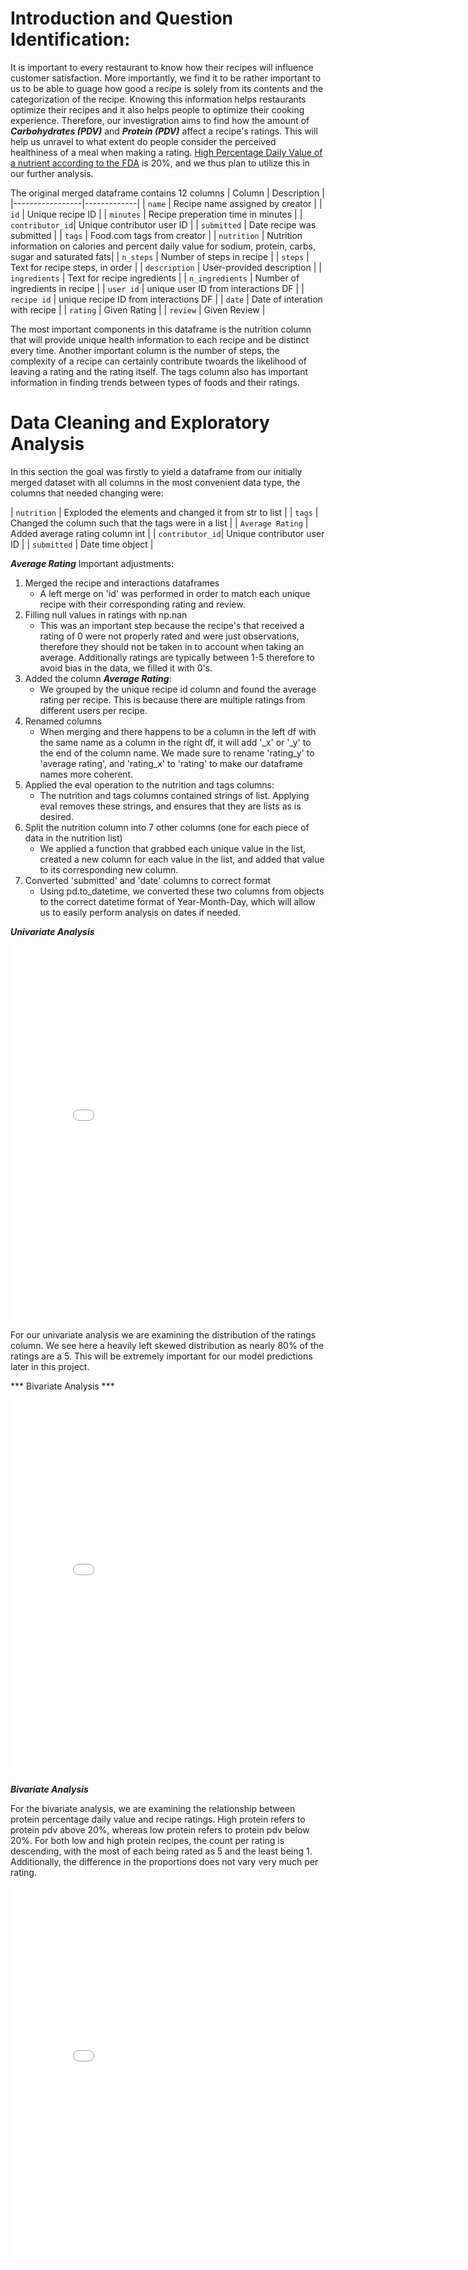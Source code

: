 # Introduction and Question Identification:
It is important to every restaurant to know how their recipes will influence customer satisfaction. More importantly, we find it to be rather important to us to be able to guage how good a recipe is solely from its contents and the categorization of the recipe. Knowing this information helps restaurants optimize their recipes and it also helps people to optimize their cooking experience. Therefore, our investigration aims to find how the amount of ***Carbohydrates (PDV)*** and ***Protein (PDV)*** affect a recipe's ratings. This will help us unravel to what extent do people consider the perceived healthiness of a meal when making a rating. [High Percentage Daily Value of a nutrient according to the FDA](https://www.fda.gov/food/nutrition-facts-label/lows-and-highs-percent-daily-value-nutrition-facts-label#:~:text=20%25%20DV%20or%20more%20of,per%20serving%20is%20considered%20high.) is 20%, and we thus plan to utilize this in our further analysis.

The original merged dataframe contains 12 columns
| Column          | Description |
|-----------------|-------------|
| `name`          | Recipe name assigned by creator |
| `id`            | Unique recipe ID |
| `minutes`       | Recipe preperation time in minutes |
| `contributor_id`| Unique contributor user ID |
| `submitted`     | Date recipe was submitted |
| `tags`          | Food.com tags from creator |
| `nutrition`     | Nutrition information on calories and percent daily value for sodium, protein, carbs, sugar and saturated fats|
| `n_steps`       | Number of steps in recipe |
| `steps`         | Text for recipe steps, in order |
| `description`   | User-provided description |
| `ingredients`   | Text for recipe ingredients |
| `n_ingredients` | Number of ingredients in recipe |
| `user id`         | unique user ID from interactions DF |
| `recipe id`   | unique recipe ID from interactions DF |
| `date`   | Date of interation with recipe |
| `rating` | Given Rating |
| `review` | Given Review |

The most important components in this dataframe is the nutrition column that will provide unique health information to each recipe and be distinct every time. Another important column is the number of steps, the complexity of a recipe can certainly contribute twoards the likelihood of leaving a rating and the rating itself. The tags column also has important information in finding trends between types of foods and their ratings.

# Data Cleaning and Exploratory Analysis

In this section the goal was firstly to yield a dataframe from our initially merged dataset with all columns in the most convenient data type, the columns that needed changing were:

| `nutrition`          | Exploded the elements and changed it from str to list |
| `tags`            | Changed the column such that the tags were in a list |
| `Average Rating`       | Added average rating column int |
| `contributor_id`| Unique contributor user ID |
| `submitted`     | Date time object |

***Average Rating***
Important adjustments:
1. Merged the recipe and interactions dataframes
   - A left merge on 'id' was performed in order to match each unique recipe with their corresponding rating and review.
2. Filling null values in ratings with np.nan
   - This was an important step because the recipe's that received a rating of 0 were not properly rated and were just observations, therefore they should not be taken in to account when taking an average. Additionally ratings are typically between 1-5 therefore to avoid bias in the data, we filled it with 0's.
3. Added the column ***Average Rating***:
   - We grouped by the unique recipe id column and found the average rating per recipe. This is because there are multiple ratings from different users per recipe.
4. Renamed columns
   - When merging and there happens to be a column in the left df with the same name as a column in the right df, it will add '_x' or '_y' to the end of the column name. We made sure to rename 'rating_y' to 'average rating', and 'rating_x' to 'rating' to make our dataframe names more coherent.
5. Applied the eval operation to the nutrition and tags columns:
   - The nutrition and tags columns contained strings of list. Applying eval removes these strings, and ensures that they are lists as is desired.
6. Split the nutrition column into 7 other columns (one for each piece of data in the nutrition list)
   - We applied a function that grabbed each unique value in the list, created a new column for each value in the list, and added that value to its corresponding new column.
7. Converted 'submitted' and 'date' columns to correct format
   - Using pd.to_datetime, we converted these two columns from objects to the correct datetime format of Year-Month-Day, which will allow us to easily perform analysis on dates if needed.


***Univariate Analysis***
<iframe
  src="assets/figure_univariate.html"
  width="800"
  height="600"
  frameborder="0"
></iframe>

For our univariate analysis we are examining the distribution of the ratings column. We see here a heavily left skewed distribution as nearly 80% of the ratings are a 5. This will be extremely important for our model predictions later in this project. 

*** Bivariate Analysis ***
<iframe
  src="assets/figure_bivariate_correct.html"
  width="800"
  height="600"
  frameborder="0"
></iframe>

***Bivariate Analysis***

For the bivariate analysis, we are examining the relationship between protein percentage daily value and recipe ratings. High protein refers to protein pdv above 20%, whereas low protein refers to protein pdv below 20%. For both low and high protein recipes, the count per rating is descending, with the most of each being rated as 5 and the least being 1. Additionally, the difference in the proportions does not vary very much per rating.



<iframe
  src="assets/figure.html"
  width="800"
  height="600"
  frameborder="0"
></iframe>


